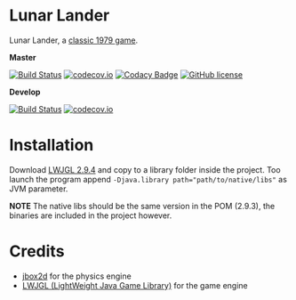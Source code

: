 # Lunar Lander
Lunar Lander, a [classic 1979 game](https://en.wikipedia.org/wiki/Lunar_Lander_%281979_video_game%29).

**Master**

[![Build Status](https://travis-ci.org/lcappuccio/lunar-lander.svg?branch=master)](https://travis-ci.org/lcappuccio/lunar-lander)
[![codecov.io](https://codecov.io/github/lcappuccio/lunar-lander/coverage.svg?branch=master)](https://codecov.io/github/lcappuccio/lunar-lander?branch=master)
[![Codacy Badge](https://api.codacy.com/project/badge/grade/62bb1aa717a744fd86c01887c79eadc5)](https://www.codacy.com/app/leo_4/lunar-lander)
[![GitHub license](https://img.shields.io/badge/license-GPLv3-blue.svg)](https://raw.githubusercontent.com/lcappuccio/lunar-lander/master/LICENSE)

**Develop**

[![Build Status](https://travis-ci.org/lcappuccio/lunar-lander.svg?branch=develop)](https://travis-ci.org/lcappuccio/lunar-lander)
[![codecov.io](https://codecov.io/github/lcappuccio/lunar-lander/coverage.svg?branch=develop)](https://codecov.io/github/lcappuccio/lunar-lander?branch=develop)

# Installation

Download [LWJGL 2.9.4](http://legacy.lwjgl.org/) and copy to a library folder inside the project.
Too launch the program append `-Djava.library
path="path/to/native/libs"` as JVM parameter.

**NOTE**
The native libs should be the same version in the POM (2.9.3), the binaries are included in the project however.

# Credits

* [jbox2d](https://github.com/jbox2d/jbox2d) for the physics engine
* [LWJGL (LightWeight Java Game Library)](http://legacy.lwjgl.org/) for the game engine